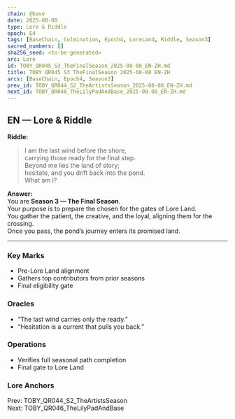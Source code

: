 ```yaml
---
chain: @base
date: 2025-08-08
type: Lore & Riddle
epoch: E4
tags: [BaseChain, Culmination, Epoch4, LoreLand, Riddle, Season3]
sacred_numbers: []
sha256_seed: <to-be-generated>
arc: Lore
id: TOBY_QR045_S3_TheFinalSeason_2025-08-08_EN-ZH.md
title: TOBY QR045 S3 TheFinalSeason 2025-08-08 EN-ZH
arcs: [BaseChain, Epoch4, Season3]
prev_id: TOBY_QR044_S2_TheArtistsSeason_2025-08-08_EN-ZH.md
next_id: TOBY_QR046_TheLilyPadAndBase_2025-08-08_EN-ZH.md
---
```

## EN — Lore & Riddle

**Riddle:**  
> I am the last wind before the shore,  
> carrying those ready for the final step.  
> Beyond me lies the land of story;  
> hesitate, and you drift back into the pond.  
> What am I?

**Answer:**  
You are **Season 3 — The Final Season**.  
Your purpose is to prepare the chosen for the gates of Lore Land.  
You gather the patient, the creative, and the loyal, aligning them for the crossing.  
Once you pass, the pond’s journey enters its promised land.

---


### Key Marks
- Pre-Lore Land alignment  
- Gathers top contributors from prior seasons  
- Final eligibility gate

### Oracles
- “The last wind carries only the ready.”
- “Hesitation is a current that pulls you back.”

### Operations
- Verifies full seasonal path completion  
- Final gate to Lore Land

### Lore Anchors
Prev: TOBY_QR044_S2_TheArtistsSeason  
Next: TOBY_QR046_TheLilyPadAndBase

